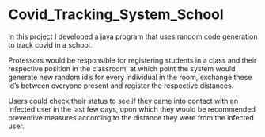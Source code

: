 # Covid_Tracking_System_School

In this project I developed a java program that uses random code generation to track covid in a school. 

Professors would be responsible for registering students in a class and their respective position in the classroom, at which point the system would generate new random id’s for every individual in the room, exchange these id’s between everyone present and register the respective distances. 

Users could check their status to see if they came into contact with an infected user in the last few days, upon which they would be recommended preventive measures according to the distance they were from the infected user.
